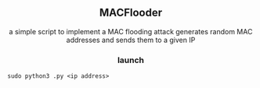 <h2 align="center">MACFlooder</h2>
<p align="center">a simple script to implement a MAC flooding attack generates random MAC addresses and sends them to a given IP</p>

<h3 align="center">launch</h3>

```
sudo python3 .py <ip address>
```

